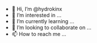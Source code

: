 - 👋 Hi, I’m @hydrokinx
- 👀 I’m interested in ...
- 🌱 I’m currently learning ...
- 💞️ I’m looking to collaborate on ...
- 📫 How to reach me ...

<!---
hydrokinx/hydrokinx is a ✨ special ✨ repository because its `README.md` (this file) appears on your GitHub profile.
You can click the Preview link to take a look at your changes.
--->
